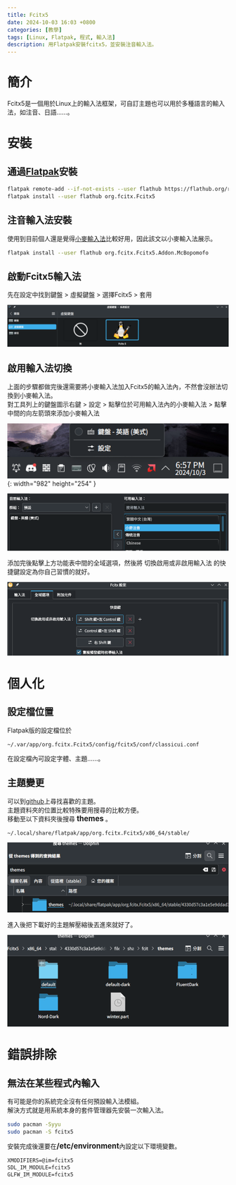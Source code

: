 ```yaml
---
title: Fcitx5
date: 2024-10-03 16:03 +0800
categories: [教學]
tags: [Linux, Flatpak, 程式, 輸入法]
description: 用Flatpak安裝fcitx5，並安裝注音輸入法。
---
```


# 簡介
Fcitx5是一個用於Linux上的輸入法框架，可自訂主題也可以用於多種語言的輸入法，如注音、日語......。 <br>

# 安裝
## 通過[Flatpak](https://www.flatpak.org/)安裝
```bash
flatpak remote-add --if-not-exists --user flathub https://flathub.org/repo/flathub.flatpakrepo
flatpak install --user flathub org.fcitx.Fcitx5
```

## 注音輸入法安裝
使用到目前個人還是覺得[小麥輸入法](https://github.com/openvanilla/fcitx5-mcbopomofo)比較好用，因此該文以小麥輸入法展示。 <br>
```bash
flatpak install --user flathub org.fcitx.Fcitx5.Addon.McBopomofo
```

## 啟動Fcitx5輸入法
先在設定中找到鍵盤 > 虛擬鍵盤 > 選擇Fcitx5 > 套用 <br>

![Desktop View](/assets/img/2024-10-03-Fcitx5/VirtualKeyboard.png)

## 啟用輸入法切換
上面的步驟都做完後還需要將小麥輸入法加入Fcitx5的輸入法內，不然會沒辦法切換到小麥輸入法。 <br>
對工具列上的鍵盤圖示右鍵 > 設定 > 點擊位於可用輸入法內的小麥輸入法 > 點擊中間的向左箭頭來添加小麥輸入法 <br>

![Desktop View](/assets/img/2024-10-03-Fcitx5/SystemTrayIcon.png){: width="982" height="254" }

![Desktop View](/assets/img/2024-10-03-Fcitx5/AddInputMethod.png)

添加完後點擊上方功能表中間的全域選項，然後將 切換啟用或非啟用輸入法 的快捷鍵設定為你自己習慣的就好。 <br>

![Desktop View](/assets/img/2024-10-03-Fcitx5/ToggleButton.png)

# 個人化
## 設定檔位置
Flatpak版的設定檔位於
```text
~/.var/app/org.fcitx.Fcitx5/config/fcitx5/conf/classicui.conf
```

在設定檔內可設定字體、主題......。 <br>

## 主題變更
可以到[github](https://github.com/topics/fcitx5-theme)上尋找喜歡的主題。 <br> 
主題資料夾的位置比較特殊要用搜尋的比較方便。 <br>
移動至以下資料夾後搜尋 <span style="font-weight: bold; font-size: 1.2em;">themes</span> 。 <br>
```text
~/.local/share/flatpak/app/org.fcitx.Fcitx5/x86_64/stable/
```

![Desktop View](/assets/img/2024-10-03-Fcitx5/ThemesPath.png)

進入後把下載好的主題解壓縮後丟進來就好了。 <br>

![Desktop View](/assets/img/2024-10-03-Fcitx5/ThemesFolder.png)

# 錯誤排除
## 無法在某些程式內輸入
有可能是你的系統完全沒有任何預設輸入法模組。 <br>
解決方式就是用系統本身的套件管理器先安裝一次輸入法。 <br>
```bash
sudo pacman -Syyu
sudo pacman -S fcitx5
```

安裝完成後還要在<span style="font-weight: bold; font-size: 1.2em;">/etc/environment</span>內設定以下環境變數。 <br>
```text
XMODIFIERS=@im=fcitx5
SDL_IM_MODULE=fcitx5
GLFW_IM_MODULE=fcitx5
```
